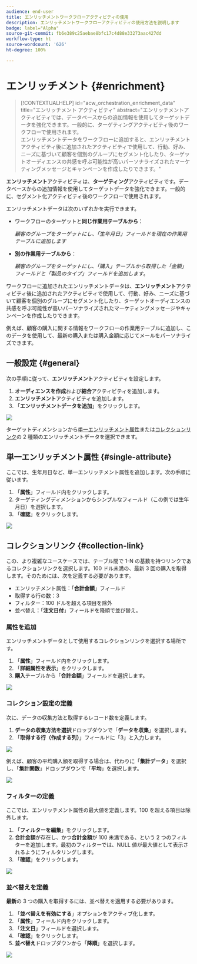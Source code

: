 ```yaml
---
audience: end-user
title: エンリッチメントワークフローアクティビティの使用
description: エンリッチメントワークフローアクティビティの使用方法を説明します
badge: label="Alpha"
source-git-commit: fb6e389c25aebae8bfc17c4d88e33273aac427dd
workflow-type: ht
source-wordcount: '626'
ht-degree: 100%

---
```



# エンリッチメント {#enrichment}

>[!CONTEXTUALHELP]
>id="acw_orchestration_enrichment_data"
>title="エンリッチメント アクティビティ"
>abstract="エンリッチメントアクティビティでは、データベースからの追加情報を使用してターゲットデータを強化できます。一般的に、ターゲティングアクティビティ後のワークフローで使用されます。<br/>エンリッチメントデータをワークフローに追加すると、エンリッチメントアクティビティ後に追加されたアクティビティで使用して、行動、好み、ニーズに基づいて顧客を個別のグループにセグメント化したり、ターゲットオーディエンスの共感を呼ぶ可能性が高いパーソナライズされたマーケティングメッセージとキャンペーンを作成したりできます。"

**エンリッチメント**&#x200B;アクティビティは、**ターゲティング**&#x200B;アクティビティです。データベースからの追加情報を使用してターゲットデータを強化できます。一般的に、セグメント化アクティビティ後のワークフローで使用されます。

エンリッチメントデータは次のいずれかを実行できます。

* ワークフローのターゲットと&#x200B;**同じ作業用テーブルから**：

  *顧客のグループをターゲットにし、「生年月日」フィールドを現在の作業用テーブルに追加します*

* **別の作業用テーブルから**：

  *顧客のグループをターゲットにし、「購入」テーブルから取得した「金額」フィールドと「製品のタイプ」フィールドを追加します*。

ワークフローに追加されたエンリッチメントデータは、**エンリッチメント**&#x200B;アクティビティ後に追加されたアクティビティで使用して、行動、好み、ニーズに基づいて顧客を個別のグループにセグメント化したり、ターゲットオーディエンスの共感を呼ぶ可能性が高いパーソナライズされたマーケティングメッセージやキャンペーンを作成したりできます。

例えば、顧客の購入に関する情報をワークフローの作業用テーブルに追加し、このデータを使用して、最新の購入または購入金額に応じてメールをパーソナライズできます。

## 一般設定 {#general}

次の手順に従って、**エンリッチメント**&#x200B;アクティビティを設定します。

1. **オーディエンスを作成**&#x200B;および&#x200B;**結合**&#x200B;アクティビティを追加します。
1. **エンリッチメント**&#x200B;アクティビティを追加します。
1. 「**エンリッチメントデータを追加**」をクリックします。

![](../assets/workflow-enrichment1.png)

ターゲットディメンションから[単一エンリッチメント属性](#single-attribute)または[コレクションリンク](#collection-link)の 2 種類のエンリッチメントデータを選択できます。

## 単一エンリッチメント属性 {#single-attribute}

ここでは、生年月日など、単一エンリッチメント属性を追加します。次の手順に従います。

1. 「**属性**」フィールド内をクリックします。
1. ターゲティングディメンションからシンプルなフィールド（この例では生年月日）を選択します。
1. 「**確認**」をクリックします。

![](../assets/workflow-enrichment2.png)

## コレクションリンク {#collection-link}

この、より複雑なユースケースでは、テーブル間で 1-N の基数を持つリンクであるコレクションリンクを選択します。100 ドル未満の、最新 3 回の購入を取得します。そのためには、次を定義する必要があります。

* エンリッチメント属性：「**合計金額**」フィールド
* 取得する行の数：3
* フィルター：100 ドルを超える項目を除外
* 並べ替え：「**注文日付**」フィールドを降順で並び替え。

### 属性を追加

エンリッチメントデータとして使用するコレクションリンクを選択する場所です。

1. 「**属性**」フィールド内をクリックします。
1. 「**詳細属性を表示**」をクリックします。
1. **購入**&#x200B;テーブルから「**合計金額**」フィールドを選択します。

![](../assets/workflow-enrichment3.png)

### コレクション設定の定義

次に、データの収集方法と取得するレコード数を定義します。

1. **データの収集方法を選択**&#x200B;ドロップダウンで「**データを収集**」を選択します。
1. 「**取得する行（作成する列）**」フィールドに「3」と入力します。

![](../assets/workflow-enrichment4.png)

例えば、顧客の平均購入額を取得する場合は、代わりに「**集計データ**」を選択し、「**集計関数**」ドロップダウンで「**平均**」を選択します。

![](../assets/workflow-enrichment5.png)

### フィルターの定義

ここでは、エンリッチメント属性の最大値を定義します。100 を超える項目は除外します。

1. 「**フィルターを編集**」をクリックします。
1. **合計金額**&#x200B;が存在し、かつ&#x200B;**合計金額**&#x200B;が 100 未満である、という 2 つのフィルターを追加します。最初のフィルターでは、NULL 値が最大値として表示されるようにフィルタリングします。
1. 「**確認**」をクリックします。

![](../assets/workflow-enrichment6.png)

### 並べ替えを定義

**最新**&#x200B;の 3 つの購入を取得するには、並べ替えを適用する必要があります。

1. 「**並べ替えを有効にする**」オプションをアクティブ化します。
1. 「**属性**」フィールド内をクリックします。
1. 「**注文日**」フィールドを選択します。
1. 「**確認**」をクリックします。
1. **並べ替え**&#x200B;ドロップダウンから「**降順**」を選択します。

![](../assets/workflow-enrichment7.png)

<!--

Add other fields
use it in delivery


cardinality between the tables (1-N)
1. select attribute to use as enrichment data

    display advanced fields option
    i button

    note: attributes from the target dimension

1. Select how the data is collected
1. number of records to retrieve if want to retrieve a collection of multiple records
1. Apply filters and build rule

    select an existing filter
    save the filter for reuse
    view results of the filter visually or in code view

1. sort records using an attribute

leverage enrichment data in campaign

where we can use the enrichment data: personalize email, other use cases?

## Example

-->